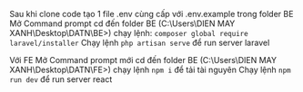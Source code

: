 Sau khi clone code tạo 1 file .env cùng cấp với .env.example trong folder BE
Mở Command prompt cd đến folder BE (C:\Users\DIEN MAY XANH\Desktop\DATN\BE>) chạy lệnh: `composer global require laravel/installer`
Chạy lệnh `php artisan serve` để run server laravel


Với FE Mở Command prompt mới cd đến folder BE (C:\Users\DIEN MAY XANH\Desktop\DATN\FE>) chạy lệnh `npm i` để tải tài nguyên
Chạy lệnh `npm run dev` để run server react
